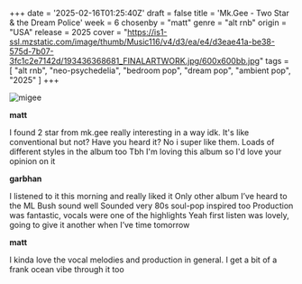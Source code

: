 +++
date = '2025-02-16T01:25:40Z'
draft = false
title = 'Mk.Gee - Two Star & the Dream Police'
week = 6
chosenby = "matt"
genre = "alt rnb"
origin = "USA"
release = 2025
cover = "https://is1-ssl.mzstatic.com/image/thumb/Music116/v4/d3/ea/e4/d3eae41a-be38-575d-7b07-3fc1c2e7142d/193436368681_FINALARTWORK.jpg/600x600bb.jpg"
tags = [
    "alt rnb",
    "neo-psychedelia",
    "bedroom pop",
    "dream pop",
    "ambient pop",
    "2025"
]
+++

![migee](https://is1-ssl.mzstatic.com/image/thumb/Music116/v4/d3/ea/e4/d3eae41a-be38-575d-7b07-3fc1c2e7142d/193436368681_FINALARTWORK.jpg/600x600bb.jpg)

**matt**

I found 2 star from mk.gee really interesting in a way idk.
It's like conventional but not? Have you heard it?
No i super like them. Loads of different styles in the album too
Tbh I'm loving this album so I'd love your opinion on it

**garbhan**

I listened to it this morning and really liked it
Only other album I’ve heard to the ML Bush sound well
Sounded very 80s soul-pop inspired too
Production was fantastic, vocals were one of the highlights
Yeah first listen was lovely, going to give it another when I’ve time tomorrow

**matt**

I kinda love the vocal melodies and production in general.
I get a bit of a frank ocean vibe through it too

